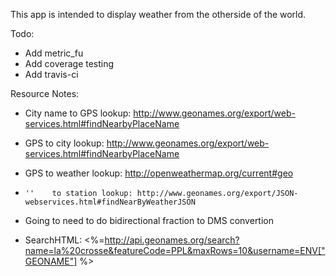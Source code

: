 
This app is intended to display weather from the otherside of the world.


Todo:

 - Add metric_fu
 - Add coverage testing
 - Add travis-ci


Resource Notes:


 - City name to   GPS   lookup: http://www.geonames.org/export/web-services.html#findNearbyPlaceName
 -    GPS    to  city   lookup: http://www.geonames.org/export/web-services.html#findNearbyPlaceName
 -    GPS    to weather lookup: http://openweathermap.org/current#geo
 -     ''    to station lookup: http://www.geonames.org/export/JSON-webservices.html#findNearByWeatherJSON
 - Going to need to do bidirectional fraction to DMS convertion
    
 - SearchHTML: <%=http://api.geonames.org/search?name=la%20crosse&featureCode=PPL&maxRows=10&username=ENV["GEONAME"] %>